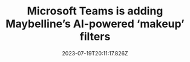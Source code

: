 ---
external: true
url: https://www.theverge.com/2023/7/19/23800648/microsoft-teams-maybelline-ai-beauty-filter-virtual-makeup
title: Microsoft Teams is adding Maybelline’s AI-powered ‘makeup’ filters
description: The Maybelline Beauty app adds 12 AI-powered ‘digital makeup’ looks for Teams Enterprise users to apply during meetings.
date: 2023-07-19T20:11:17.826Z
icon: https://www.google.com/s2/favicons?domain=theverge.com&sz=32
source: The Verge
---
